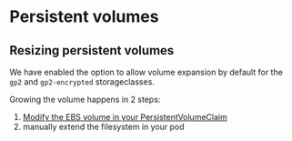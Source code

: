 # Persistent volumes

## Resizing persistent volumes

We have enabled the option to allow volume expansion by default for the `gp2` and `gp2-encrypted` storageclasses.

Growing the volume happens in 2 steps:

1. [Modify the EBS volume in your PersistentVolumeClaim](https://kubernetes.io/blog/2018/07/12/resizing-persistent-volumes-using-kubernetes/)
2. manually extend the filesystem in your pod
